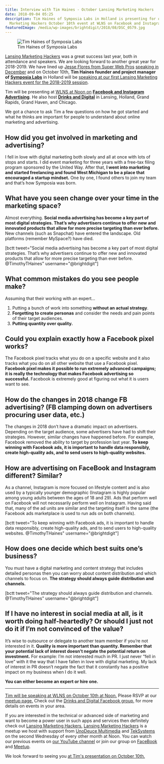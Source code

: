 ```yaml
---
title: Interview with Tim Haines - October Lansing Marketing Hackers
date: 2018-09-04 05:25
description: Tim Haines of Symposia Labs in Holland is presenting for our Lansing
  Marketing Hackers October 10th event at WLNS on Facebook and Instagram Advertising.
featuredImage: /media/wp-images/brightdigit/2018/08/DSC_0579.jpg
---
```

<figure>
<img src="https://brightdigit.com/wp-content/uploads/2018/08/DSC_0579.jpg" class="wp-image-1339" alt="Tim Haines of Symposia Labs" /><figcaption aria-hidden="true">Tim Haines of Symposia Labs</figcaption>
</figure>

[Lansing Marketing
Hackers](https://www.meetup.com/Lansing-Marketing-Hackers/) was a great
success last year, both in attendance and speakers. We are looking
forward to another great year for 2018-2019. We have lined up [Jesse
Flores from Super Web Pros](https://www.superwebpros.com) [speaking in
December](https://www.meetup.com/Lansing-Marketing-Hackers/events/253376145/)
and on October 10th, **Tim Haines founder and project manager of
[Symposia Labs](https://symposialabs.com)** in Holland will be [speaking
at our first Lansing Marketing Hackers event for the 2018-2019
session](https://www.meetup.com/Lansing-Marketing-Hackers/events/253375863/).

Tim will be presenting at [WLNS at Noon
on](https://www.meetup.com/Lansing-Marketing-Hackers/events/253375863/)
[**Facebook and Instagram
Advertising**](https://www.meetup.com/Lansing-Marketing-Hackers/events/253375863/).
He also host **[Drinks and
Digital](https://www.facebook.com/groups/drinksanddigital/)** in
Lansing, Holland, Grand Rapids, Grand Haven, and Chicago.

We got a chance to ask Tim a few questions on how he got started and
what he thinks are important for people to understand about online
marketing and advertising.

## How did you get involved in marketing and advertising?

I fell in love with digital marketing both slowly and all at once with
lots of stops and starts. I did event marketing for three years with a
free-tax filing program sponsored by the United Way. After that, **I
went into marketing and started freelancing and found West Michigan to
be a place that encouraged a startup mindset.** One by one, I found
others to join my team and that’s how Symposia was born.

## What have you seen change over your time in the marketing space?

Almost everything. **Social media advertising has become a key part of
most digital strategies. That’s why advertisers continue to offer new
and innovated products that allow for more precise targeting than ever
before.** New channels (such as Snapchat) have entered the landscape.
Old platforms (remember MySpace?) have died.

\[bctt tweet="Social media advertising has become a key part of most
digital strategies. That’s why advertisers continue to offer new and
innovated products that allow for more precise targeting than ever
before. @TimothyTHaines" username="@brightdigit"\]

## What common mistakes do you see people make?

Assuming that their working with an expert...

1.  Putting a bunch of work into something **without an actual
    strategy**.
2.  **Forgetting to create personas** and consider the needs and pain
    points of their target audiences.
3.  **Putting quantity over quality.**

## Could you explain exactly how a Facebook pixel works?

The Facebook pixel tracks what you do on a specific website and it also
tracks what you do on all other website that use a Facebook pixel.
**Facebook pixel makes it possible to run extremely advanced campaigns;
it is really the technology that makes Facebook advertising so
successful.** Facebook is extremely good at figuring out what it is
users want to see.

## How do the changes in 2018 change FB advertising? (FB clamping down on advertisers procuring user data, etc.)

The changes in 2018 don’t have a dramatic impact on advertisers.
Depending on the target audience, some advertisers have had to shift
their strategies. However, similar changes have happened before. For
example, Facebook removed the ability to target by profession last year.
**To keep winning with Facebook ads, it is important to handle data
responsibly, create high-quality ads, and to send users to high-quality
websites.**

## How are advertising on FaceBook and Instagram different? Similar?

As a channel, Instagram is more focused on lifestyle content and is also
used by a typically younger demographic (Instagram is highly popular
among young adults between the ages of 18 and 29). Ads that perform well
on Facebook will not necessarily perform well on Instagram. Having said
that, many of the ad units are similar and the targeting itself is the
same (the Facebook ads marketplace is used to run ads on both channels).

\[bctt tweet="To keep winning with Facebook ads, it is important to
handle data responsibly, create high-quality ads, and to send users to
high-quality websites. @TimothyTHaines" username="@brightdigit"\]

## How does one decide which best suits one’s business?

You must have a digital marketing and content strategy that includes
detailed personas then you can worry about content distribution and
which channels to focus on. **The strategy should always guide
distribution and channels.**

\[bctt tweet="The strategy should always guide distribution and
channels. @TimothyTHaines" username="@brightdigit"\]

## If I have no interest in social media at all, is it worth doing half-heartedly? Or should I just not do it if I’m not convinced of the value?

It’s wise to outsource or delegate to another team member if you’re not
interested in it. **Quality is more important than quantity. Remember
that your potential lack of interest doesn’t negate the potential return
on investment.** For example: I’m not interested much in PR. I just
never “fell in love” with it the way that I have fallen in love with
digital marketing. My lack of interest in PR doesn’t negate the fact
that it constantly has a positive impact on my business when I do it
well.

**You can either become an expert or hire one.**

------------------------------------------------------------------------

[Tim will be speaking at WLNS on October 10th at
Noon.](https://www.meetup.com/Lansing-Marketing-Hackers/events/253375863/)
Please RSVP at our [meetup
page.](https://www.meetup.com/Lansing-Marketing-Hackers/events/253375863/)
Check out the [Drinks and Digital Facebook
group](https://www.facebook.com/groups/drinksanddigital/), for more
details on events in your area.

If you are interested in the technical or advanced side of marketing and
want to become a power user in such apps and services then definitely
check out [Lansing Marketing
Hackers.](https://www.meetup.com/Lansing-Marketing-Hackers/) [Lansing
Marketing Hackers](https://www.meetup.com/Lansing-Marketing-Hackers/) is
a meetup we host with support from [UnoDeuce
Multimedia](https://unodeuce.com) and
[TekSystems](https://www.teksystems.com) on the second Wednesday of
every other month at Noon. You can watch our previous events on [our
YouTube
channel](https://www.youtube.com/channel/UCZs7U0Q-Y6vkbdzrIk0tT1A) or
join our group on
[FaceBook](http://facebook.com/LansingMarketingHackers) and
[Meetup](https://www.meetup.com/Lansing-Marketing-Hackers/).

We look forward to seeing you [at Tim's presentation on October
10th.](https://www.meetup.com/Lansing-Marketing-Hackers/events/253375863/)